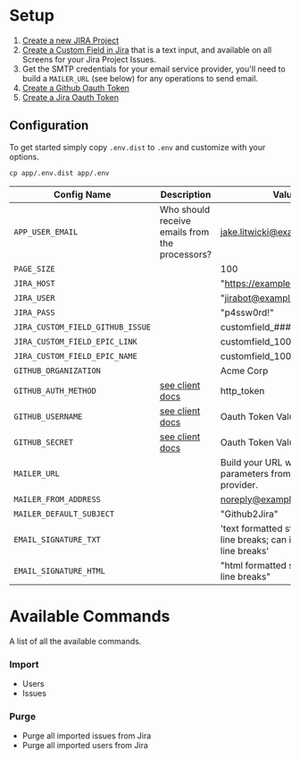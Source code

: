 # Setup

1. [Create a new JIRA Project](https://confluence.atlassian.com/jira064/create-a-project-720412889.html)
2. [Create a Custom Field in Jira](https://confluence.atlassian.com/adminjiraserver/adding-a-custom-field-938847222.html) that is a text input, and available on all Screens for your Jira Project Issues.
3. Get the SMTP credentials for your email service provider, you'll need to build a `MAILER_URL` (see below) for any operations to send email.
4. [Create a Github Oauth Token](https://help.github.com/articles/creating-a-personal-access-token-for-the-command-line/)
5. [Create a Jira Oauth Token](https://confluence.atlassian.com/cloud/api-tokens-938839638.html)

## Configuration

To get started simply copy `.env.dist` to `.env` and customize with your options.

    cp app/.env.dist app/.env

|Config Name|Description|Value|
|-----------|------------|-----------|
|`APP_USER_EMAIL`|Who should receive emails from the processors?|jake.litwicki@example.com|
|`PAGE_SIZE`| |100|
|`JIRA_HOST`| |"https://example.atlassian.net"|
|`JIRA_USER`| |"jirabot@example.com"|
|`JIRA_PASS`| |"p4ssw0rd!"|
|`JIRA_CUSTOM_FIELD_GITHUB_ISSUE`| |customfield_#####|Get the field id from the field you create|
|`JIRA_CUSTOM_FIELD_EPIC_LINK`| |customfield_10013|This is the default|
|`JIRA_CUSTOM_FIELD_EPIC_NAME`| |customfield_10010|This is the default|
|`GITHUB_ORGANIZATION`||Acme Corp|
|`GITHUB_AUTH_METHOD`|[see client docs](https://github.com/KnpLabs/php-github-api/blob/master/doc/security.md)|http_token|
|`GITHUB_USERNAME`|[see client docs](https://github.com/KnpLabs/php-github-api/blob/master/doc/security.md)|Oauth Token Value|
|`GITHUB_SECRET`|[see client docs](https://github.com/KnpLabs/php-github-api/blob/master/doc/security.md)|Oauth Token Value|
|`MAILER_URL`| |Build your URL with the parameters from your service provider.|
|`MAILER_FROM_ADDRESS`| |noreply@example.com|
|`MAILER_DEFAULT_SUBJECT`| |"Github2Jira"|
|`EMAIL_SIGNATURE_TXT`| |'text formatted string with no line breaks; can include `\n` for line breaks'|
|`EMAIL_SIGNATURE_HTML`| |"html formatted string with no line breaks"|

# Available Commands

A list of all the available commands.

### Import

* Users
* Issues

### Purge
* Purge all imported issues from Jira
* Purge all imported users from Jira

